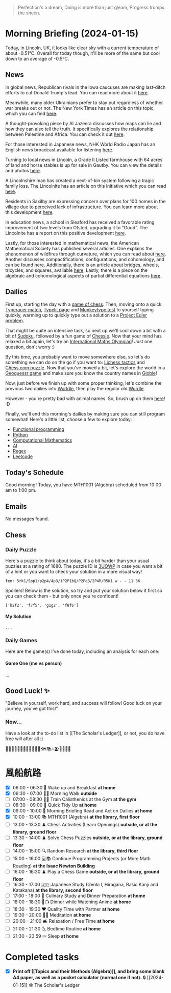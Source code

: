 > Perfection's a dream,
> Doing is more than just gleam,
> Progress trumps the sheen.

# Morning Briefing (2024-01-15)

Today, in Lincoln, UK, it looks like clear sky with a current temperature of about -0.51°C. Overall for today though, it'll be more of the same but cool down to an average of -0.5°C.

## News

In global news, Republican rivals in the Iowa caucuses are making last-ditch efforts to cut Donald Trump's lead. You can read more about it [here](https://www.bbc.co.uk/news/world-us-canada-67977215).

Meanwhile, many older Ukrainians prefer to stay put regardless of whether war breaks out or not. The New York Times has an article on this topic, which you can find [here](https://www.nytimes.com/2024/01/14/world/europe/ukraine-russia-war-elderly.html).

A thought-provoking piece by Al Jazeera discusses how maps can lie and how they can also tell the truth. It specifically explores the relationship between Palestine and Africa. You can check it out [here](https://www.aljazeera.com/features/2024/1/15/palestine-to-africa-how-maps-lie-and-some-tell-the?traffic_source=rss).

For those interested in Japanese news, NHK World Radio Japan has an English news broadcast available for listening [here](https://www3.nhk.or.jp/nhkworld/upld/medias/en/radio/news/20240115140000_english_1.mp3).

Turning to local news in Lincoln, a Grade II Listed farmhouse with 64 acres of land and horse stables is up for sale in Gautby. You can view the details and photos [here](https://www.lincolnshirelive.co.uk/news/local-news/gallery/grade-ii-listed-farmhouse-sale-9030486).

A Lincolnshire man has created a next-of-kin system following a tragic family loss. The Lincolnite has an article on this initiative which you can read [here](https://thelincolnite.co.uk/2024/01/lincolnshire-man-creates-next-of-kin-system-after-tragic-family-loss/).

Residents in Saxilby are expressing concern over plans for 100 homes in the village due to perceived lack of infrastructure. You can learn more about this development [here](https://www.lincolnshirelive.co.uk/news/local-news/saxilby-residents-concerned-100-homes-9030091).

In education news, a school in Sleaford has received a favorable rating improvement of two levels from Ofsted, upgrading it to "Good". The Lincolnite has a report on this positive development [here](https://thelincolnite.co.uk/2024/01/sleaford-school-goes-up-two-ratings-to-good-after-ofsted-inspection/).

Lastly, for those interested in mathematical news, the American Mathematical Society has published several articles. One explains the phenomenon of wildfires through curvature, which you can read about [here](https://www.ams.org/publicoutreach/mathmoments/mm168-explaining-wildfires). Another discusses compactifications, configurations, and cohomology, and can be found [here](https://www.ams.org/conm/790/). Additionally, there is an article about bridges, wheels, tricycles, and squares, available [here](https://www.ams.org/publicoutreach/mathmoments/mm167-bridges-wheels-tricycles-squares). Lastly, there is a piece on the algebraic and cohomological aspects of partial differential equations [here](https://www.ams.org/conm/789/).

## Dailies

First up, starting the day with a [game of chess](https://www.chess.com/play/online). Then, moving onto a quick [Typeracer match](https://play.typeracer.com), [Typelit page](https://www.typelit.io/typing-console/Metamorphosis) and [Monkeytype test](https://monkeytype.com) to yourself typing quickly, warming up to quickly type out a solution to a [Project Euler problem](https://projecteuler.net/archives).

That might be quite an intensive task, so next up we'll cool down a bit with a bit of [Sudoku](https://www.dailysudoku.com/sudoku/play.shtml?today=1), followed by a fun game of [Chessle](https://jackli.gg/chessle/). Now that your mind has relaxed a bit again, let's try an [International Maths Olympiad](obsidian://open?vault=content&file=IMO%20Questions%2Fmds%2Fmds)! Just one question, don't worry :)

By this time, you probably want to move somewhere else, so let's do something we can do on the go if you want to: [Lichess tactics](https://lichess.org/study/topic/Tactics/hot) and [Chess.com puzzle](https://www.chess.com/puzzles). Now that you've moved a bit, let's explore the world in a [Geoguessr game](https://www.geoguessr.com) and make sure you know the country names in [Globle](https://globle-game.com)!

Now, just before we finish up with some proper thinking, let's combine the previous two dailies into [Worldle](https://worldle.teuteuf.fr), then play the regular old [Wordle](https://www.nytimes.com/games/wordle/index.html).

However - you're pretty bad with animal names. So, brush up on them [here](https://metazooa.com)! :D

Finally, we'll end this morning's dailies by making sure you can still program somewhat! Here's a little list, choose a few to explore today:

- [Functional programming](https://www.hackerrank.com/domains/fp)
- [Python](https://www.hackerrank.com/domains/python)
- [Computational Mathematics](https://www.hackerrank.com/domains/mathematics)
- [AI](https://www.hackerrank.com/domains/ai)
- [Regex](https://www.hackerrank.com/domains/regex)
- [Leetcode](https://leetcode.com/problemset/)

## Today's Schedule

Good morning! Today, you have MTH1001 (Algebra) scheduled from 10:00 am to 1:00 pm.

## Emails

No messages found.


## Chess

### Daily Puzzle

Here's a puzzle to think about today, it's a bit harder than your usual puzzles at a rating of 1680. The puzzle ID is [3UQWP](https://lichess.org/training/3UQWP) in case you want a bit of a hint or you want to check your solution in a more visual way!

```chessboard
fen: 5rk1/5pp1/p2p4/4p3/1P2P1bQ/P2Pq3/2P4R/R5K1 w - - 11 36
```

Spoilers! Below is the solution, so try and put your solution below it first so you can check them - but only once you're confident!

```spoiler-block
['h2f2', 'f7f5', 'g1g2', 'f8f6']
```

#### My Solution

```
...
```

### Daily Games

Here are the game(s) I've done today, including an analysis for each one:

#### Game One (me vs person)

...

## Good Luck! ✨

"Believe in yourself, work hard, and success will follow! Good luck on your journey, you've got this!"

### Now...
Have a look at the to-do list in [[The Scholar's Ledger]], or not, you do have free will after all :)

🌟🎈🍕🐶🌸🚀🌞🎉💫🌈🌺🍦🗺️📚🎶🏖️🌮🍿🎁🌼

# 風船航路

- [x] 06:00 - 06:30 🌅 Wake up and Breakfast **at home**
- [x] 06:30 - 07:00 🚶‍♂️ Morning Walk **outside**
- [ ] 07:00 - 08:30 🏋️‍♂️ Train Calisthenics at the Gym **at the gym**
- [ ] 08:30 - 09:00 🧹 Quick Tidy Up **at home**
- [x] 09:00 - 10:00 📰 Morning Briefing Read and Act on Dailies **at home**
- [x] 10:00 - 13:00 📚 MTH1001 (Algebra) **at the library, first floor**
- [ ] 13:00 - 13:30 ♟️ Chess Activities (Learn Openings) **outside, or at the library, ground floor**
- [ ] 13:30 - 14:00 ♟️ Solve Chess Puzzles **outside, or at the library, ground floor**
- [ ] 14:00 - 15:00 🔍 Random Research **at the library, third floor**
- [ ] 15:00 - 16:00 💻📚 Continue Programming Projects (or More Math Reading) **at the Isaac Newton Building**
- [ ] 16:00 - 16:30 ♟️ Play a Chess Game **outside, or at the library, ground floor**
- [ ] 16:30 - 17:00 🇯🇵 Japanese Study (Genki I, Hiragana, Basic Kanji and Katakana) **at the library, second floor**
- [ ] 17:00 - 18:00 🍳 Culinary Study and Dinner Preparation **at home**
- [ ] 18:00 - 18:30 🍜📺 Dinner while Watching Anime **at home**
- [ ] 18:30 - 19:30 ❤️ Quality Time with Partner **at home**
- [ ] 19:30 - 20:00 🧘‍♂️ Meditation **at home**
- [ ] 20:00 - 21:00 🛋️ Relaxation / Free Time **at home**
- [ ] 21:00 - 21:30 🌜 Bedtime Routine **at home**
- [ ] 21:30 - 23:59 💤 Sleep **at home**

# Completed tasks

- [x] **Print off [[Topics and their Methods (Algebra)]], and bring some blank A4 paper, as well as a pocket calculator (normal one if not).** 🔒 [[2024-01-15]] 🕸️ The Scholar's Ledger

